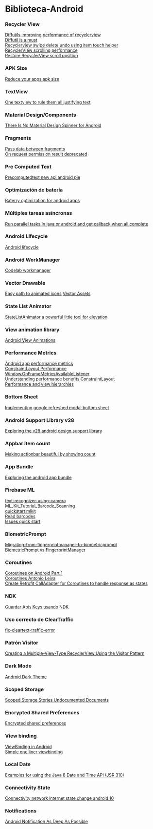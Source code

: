 # Biblioteca-Android

### Recycler View
[Diffutils improving performance of recyclerview](https://medium.com/mindorks/diffutils-improving-performance-of-recyclerview-102b254a9e4a)<br>
[Diffutil is a must](https://proandroiddev.com/diffutil-is-a-must-797502bc1149)<br>
[Recyclerview swipe delete undo using item touch helper](https://www.androidhive.info/2017/09/android-recyclerview-swipe-delete-undo-using-itemtouchhelper/)<br>
[RecyclerView scrolling performance](https://medium.com/@kamilbekar/recyclerview-scrolling-performance-ff05a3a79262)<br>
[Restore RecyclerView scroll position](https://medium.com/androiddevelopers/restore-recyclerview-scroll-position-a8fbdc9a9334)
 
### APK Size
[Reduce your apps apk size](https://www.codementor.io/bapusahebpatil/reduce-your-app-s-apk-size-even-if-you-use-realm-n1cif4bhz)

### TextView
[One textview to rule them all justifying text](https://www.codementor.io/rugvedambekar/one-textview-to-rule-them-all-justifying-text-on-android-eq6ihy455)

### Material Design/Components
[There Is No Material Design Spinner for Android](https://medium.com/@rmirabelle/there-is-no-material-design-spinner-for-android-3261b7c77da8)

### Fragments
[Pass data between fragments](https://developer.android.com/training/basics/fragments/pass-data-between)<br>
[On request permission result deprecated](https://developer.android.com/reference/androidx/fragment/app/Fragment#onRequestPermissionsResult(int,%20java.lang.String[],%20int[]))

### Pre Computed Text 
[Precomputedtext new api android pie](https://medium.com/mindorks/precomputedtext-new-api-in-android-pie-74eb8f420ee6)

### Optimización de batería
[Baterry optimization for android apps](https://blog.mindorks.com/battery-optimization-for-android-apps-f4ef6170ff70)

### Múltiples tareas asíncronas
[Run parallel tasks in java or android and get callback when all complete](https://blog.mindorks.com/run-parallel-tasks-in-java-or-android-and-get-callback-when-all-complete-video)

### Android Lifecycle
[Android lifecycle](https://codelabs.developers.google.com/codelabs/android-lifecycles/#0)

### Android WorkManager
[Codelab workmanager](https://codelabs.developers.google.com/codelabs/android-workmanager/#0)

### Vector Drawable
[Easy path to animated icons](https://sourcediving.com/android-recipes-the-easy-path-to-animated-icons-878bffcb0920)
[Vector Assets](https://www.youtube.com/watch?v=fgbl34me3kk)

### State List Animator
[StateListAnimator a powerful little tool for elevation](https://proandroiddev.com/statelistanimator-a-powerful-little-tool-for-elevation-animation-4b31781e98a0)

### View animation library
[Android View Animations](https://mindorks.com/android/store/Animations/daimajia/androidviewanimations)

### Performance Metrics
[Android app performance metrics](https://blog.mindorks.com/android-app-performance-metrics-a1176334186e)<br>
[ConstraintLayout Performance](https://medium.com/@krpiotrek/constraintlayout-performance-c1455c7984d7)<br>
[Window.OnFrameMetricsAvailableListener](https://developer.android.com/reference/android/view/Window.OnFrameMetricsAvailableListener)<br>
[Understanding performance benefits ConstraintLayout](https://android-developers.googleblog.com/2017/08/understanding-performance-benefits-of.html)<br>
[Performance and view hierarchies](https://developer.android.com/topic/performance/rendering/optimizing-view-hierarchies.html)

### Bottom Sheet
[Implementing google refreshed modal bottom sheet](https://medium.com/halcyon-mobile/implementing-googles-refreshed-modal-bottom-sheet-4e76cb5de65b)

### Android Support Library v28 
[Exploring the v28 android design support library](https://medium.com/google-developer-experts/exploring-the-v28-android-design-support-library-2c96c6031ae8)

### Appbar item count
[Making actionbar beautiful by showing count](https://medium.com/mindorks/making-actionbar-beautiful-by-showing-count-on-actionbar-icon-ed3a3a1a74ea)

### App Bundle
[Exploring the android app bundle](https://medium.com/google-developer-experts/exploring-the-android-app-bundle-ca16846fa3d7)

### Firebase ML
[text-recognizer-using-camera](https://mobikul.com/android-text-recognizer-using-camera-and-firebase-ml-kit) <br>
[ML_Kit_Tutorial_Barcode_Scanning](https://hoineki.com/article.php?a=ML_Kit_Tutorial_Barcode_Scanning17) <br>
[quickstart mlkit](https://github.com/firebase/quickstart-android/tree/master/mlkit) <br>
[Read barcodes](https://firebase.google.com/docs/ml-kit/android/read-barcodes#run-the-barcode-detector) <br>
[Issues quick start](https://github.com/firebase/quickstart-android/issues/703)

### BiometricPrompt
[Migrating-from-fingerprintmanager-to-biometricprompt](https://medium.com/androiddevelopers/migrating-from-fingerprintmanager-to-biometricprompt-4bc5f570dccd) <br>
[BiometricPrompt vs FingerprintManager](https://edit.theappbusiness.com/androidx-biometricprompt-vs-fingerprintmanager-the-good-and-the-ugly-c15a1b3a67d7)

### Coroutines
[Coroutines on Android Part 1](https://medium.com/androiddevelopers/coroutines-on-android-part-i-getting-the-background-3e0e54d20bb)<br>
[Coroutines Antonio Leiva](https://www.youtube.com/watch?v=KqLtW8d8PXY)<br>
[Create Retrofit CallAdapter for Coroutines to handle response as states](https://proandroiddev.com/create-retrofit-calladapter-for-coroutines-to-handle-response-as-states-c102440de37a)

### NDK 
[Guardar Apis Keys usando NDK](https://medium.com/@sagarsuri56/secure-your-api-keys-locally-like-a-champ-985bb8bbed18)

### Uso correcto de ClearTraffic
[fix-cleartext-traffic-error](https://medium.com/@son.rommer/fix-cleartext-traffic-error-in-android-9-pie-2f4e9e2235e6)

### Patrón Visitor
[Creating a Multiple-View-Type RecyclerView Using the Visitor Pattern](https://medium.com/@slarsoncreative/creating-a-multiple-view-type-recyclerview-using-the-visitor-pattern-1184d8732167)

### Dark Mode
[Android Dark Theme](https://www.netguru.com/codestories/android-dark-theme)

### Scoped Storage
[Scoped Storage Stories Undocumented Documents](https://commonsware.com/blog/2020/02/15/scoped-storage-stories-undocumented-documents.html)

### Encrypted Shared Preferences
[Encrypted shared preferences](https://www.rockandnull.com/encrypted-shared-preferences/)

### View binding
[ViewBinding in Android](https://medium.com/better-programming/everything-you-should-know-about-viewbinding-in-android-52552af9e8ba)<br>
[Simple one liner viewbinding](https://medium.com/@Zhuinden/simple-one-liner-viewbinding-in-fragments-and-activities-with-kotlin-961430c6c07c)

### Local Date
[Examples for using the Java 8 Date and Time API (JSR 310)](https://gist.github.com/mscharhag/9195718)

### Connectivity State
[Connectivity network internet state change android 10](https://proandroiddev.com/connectivity-network-internet-state-change-on-android-10-and-above-311fb761925)

### Notifications
[Android Notification As Deep As Possible](https://www.reddit.com/r/androiddev/comments/gcwkre/android_notification_as_deep_as_possible/)
